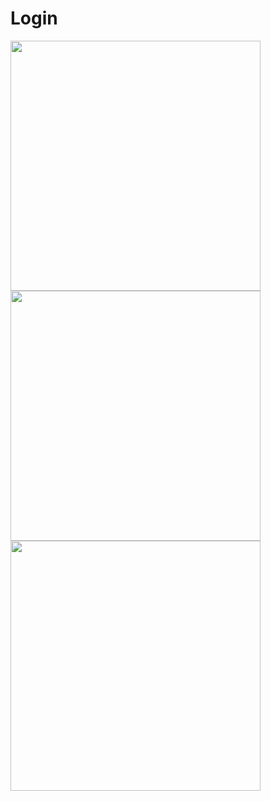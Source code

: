 # Login

<p float="flex">
  <img src="https://github.com/sh0n1n/Login/assets/91195065/489fed78-0ee0-4c76-9046-9f36b995f7a5" width="400" /> 
  <img src="https://github.com/sh0n1n/Login/assets/91195065/f618149d-b481-43a5-9356-544c1f27eda7" width="400"/> 
  <img src="https://github.com/sh0n1n/Login/assets/91195065/a1849496-e36b-4eba-87eb-de8938aa891b" width="400"/>
</p>
